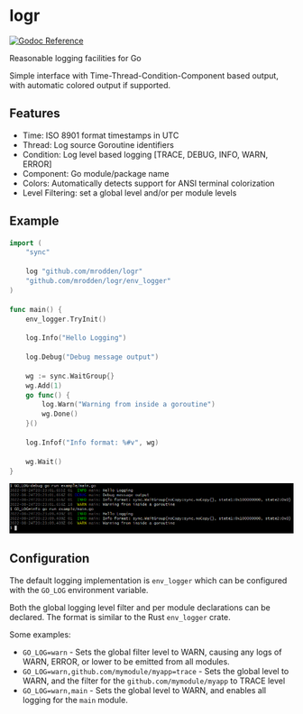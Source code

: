 # logr

[![Godoc Reference](https://godoc.org/github.com/mrodden/logr?status.svg)](https://godoc.org/github.com/mrodden/logr)

Reasonable logging facilities for Go

Simple interface with Time-Thread-Condition-Component based output, with automatic colored output if supported.

## Features

 - Time: ISO 8901 format timestamps in UTC
 - Thread: Log source Goroutine identifiers
 - Condition: Log level based logging [TRACE, DEBUG, INFO, WARN, ERROR]
 - Component: Go module/package name
 - Colors: Automatically detects support for ANSI terminal colorization
 - Level Filtering: set a global level and/or per module levels


## Example

```go
import (
	"sync"

	log "github.com/mrodden/logr"
	"github.com/mrodden/logr/env_logger"
)

func main() {
	env_logger.TryInit()

	log.Info("Hello Logging")

	log.Debug("Debug message output")

	wg := sync.WaitGroup{}
	wg.Add(1)
	go func() {
		log.Warn("Warning from inside a goroutine")
		wg.Done()
	}()

	log.Infof("Info format: %#v", wg)

	wg.Wait()
}
```

![Colored output](logr.png)


## Configuration

The default logging implementation is `env_logger` which can be configured with the `GO_LOG` environment variable.

Both the global logging level filter and per module declarations can be declared. The format is similar to the Rust `env_logger` crate.

Some examples:

  - `GO_LOG=warn` - Sets the global filter level to WARN, causing any logs of WARN, ERROR, or lower to be emitted from all modules.
  - `GO_LOG=warn,github.com/mymodule/myapp=trace` - Sets the global level to WARN, and the filter for the `github.com/mymodule/myapp` to TRACE level
  - `GO_LOG=warn,main` - Sets the global level to WARN, and enables all logging for the `main` module.
